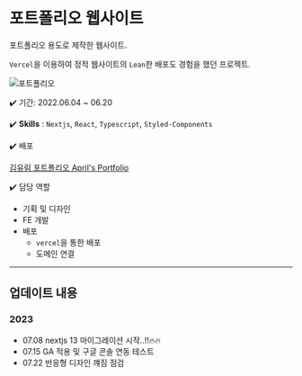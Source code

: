 # 포트폴리오 웹사이트

포트폴리오 용도로 제작한 웹사이트.

`Vercel`을 이용하여 정적 웹사이트의 `Lean`한 배포도 경험을 했던 프로젝트.

![포트폴리오](https://user-images.githubusercontent.com/63839302/175796509-d3f4d68a-08eb-4e0d-9612-0cfcf6345639.gif)

✔️ 기간: 2022.06.04 ~ 06.20

✔️ **Skills** : `Nextjs`, `React`, `Typescript`, `Styled-Components`

✔️ 배포

[김유림 포트폴리오 April's Portfolio](https://www.april5.dev)

✔️ 담당 역할

- 기획 및 디자인
- FE 개발
- 배포
  - `vercel`을 통한 배포
  - 도메인 연결

---

## 업데이트 내용

### 2023

- 07.08 nextjs 13 마이그레이션 시작..!!🔥🔥
- 07.15 GA 적용 및 구글 콘솔 연동 테스트
- 07.22 반응형 디자인 꺠짐 점검

